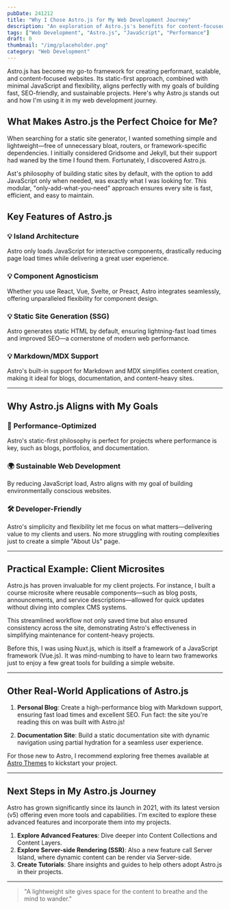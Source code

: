 ```yaml
---
pubDate: 241212
title: "Why I Chose Astro.js for My Web Development Journey"
description: "An exploration of Astro.js's benefits for content-focused websites, comparing it with other frameworks and explaining why it's ideal for modern web development."
tags: ["Web Development", "Astro.js", "JavaScript", "Performance"]
draft: 0
thumbnail: "/img/placeholder.png"
category: "Web Development"
---
```



Astro.js has become my go-to framework for creating performant, scalable, and content-focused websites. Its static-first approach, combined with minimal JavaScript and flexibility, aligns perfectly with my goals of building fast, SEO-friendly, and sustainable projects. Here's why Astro.js stands out and how I'm using it in my web development journey.

## What Makes Astro.js the Perfect Choice for Me?

When searching for a static site generator, I wanted something simple and lightweight—free of unnecessary bloat, routers, or framework-specific dependencies. I initially considered Gridsome and Jekyll, but their support had waned by the time I found them. Fortunately, I discovered Astro.js.

Ast's philosophy of building static sites by default, with the option to add JavaScript only when needed, was exactly what I was looking for. This modular, "only-add-what-you-need" approach ensures every site is fast, efficient, and easy to maintain.

## Key Features of Astro.js

### 💡 **Island Architecture**

Astro only loads JavaScript for interactive components, drastically reducing page load times while delivering a great user experience.

### 💡 **Component Agnosticism**

Whether you use React, Vue, Svelte, or Preact, Astro integrates seamlessly, offering unparalleled flexibility for component design.

### 💡 **Static Site Generation (SSG)**

Astro generates static HTML by default, ensuring lightning-fast load times and improved SEO—a cornerstone of modern web performance.

### 💡 **Markdown/MDX Support**

Astro's built-in support for Markdown and MDX simplifies content creation, making it ideal for blogs, documentation, and content-heavy sites.

---

## Why Astro.js Aligns with My Goals

### 🚀 **Performance-Optimized**

Astro's static-first philosophy is perfect for projects where performance is key, such as blogs, portfolios, and documentation.

### 🌍 **Sustainable Web Development**

By reducing JavaScript load, Astro aligns with my goal of building environmentally conscious websites.

### 🛠️ **Developer-Friendly**

Astro's simplicity and flexibility let me focus on what matters—delivering value to my clients and users. No more struggling with routing complexities just to create a simple "About Us" page.

---

## Practical Example: Client Microsites

Astro.js has proven invaluable for my client projects. For instance, I built a course microsite where reusable components—such as blog posts, announcements, and service descriptions—allowed for quick updates without diving into complex CMS systems.

This streamlined workflow not only saved time but also ensured consistency across the site, demonstrating Astro's effectiveness in simplifying maintenance for content-heavy projects.

Before this, I was using Nuxt.js, which is itself a framework of a JavaScript framework (Vue.js). It was mind-numbing to have to learn two frameworks just to enjoy a few great tools for building a simple website.

---

## Other Real-World Applications of Astro.js

1. **Personal Blog**: Create a high-performance blog with Markdown support, ensuring fast load times and excellent SEO. Fun fact: the site you're reading this on was built with Astro.js!
    
2. **Documentation Site**: Build a static documentation site with dynamic navigation using partial hydration for a seamless user experience.
    

For those new to Astro, I recommend exploring free themes available at [Astro Themes](https://astro.build/themes/) to kickstart your project.

---

## Next Steps in My Astro.js Journey

Astro has grown significantly since its launch in 2021, with its latest version (v5) offering even more tools and capabilities. I'm excited to explore these advanced features and incorporate them into my projects.

1. **Explore Advanced Features**: Dive deeper into Content Collections and Content Layers.
2. **Explore Server-side Rendering (SSR)**: Also a new feature call Server Island, where dynamic content can be render via Server-side.
3. **Create Tutorials**: Share insights and guides to help others adopt Astro.js in their projects.

---

> "A lightweight site gives space for the content to breathe and the mind to wander."

